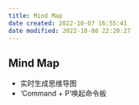 ```yaml
---
title: Mind Map
date created: 2022-10-07 16:55:41
date modified: 2022-10-08 22:20:27
---
```

## Mind Map

- 实时生成思维导图
- ‘Command + P’唤起命令板
